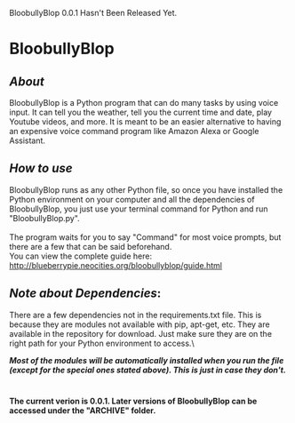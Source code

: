 BloobullyBlop 0.0.1 Hasn't Been Released Yet.

# BloobullyBlop #

## ___About___ ##

BloobullyBlop is a Python program that can do many tasks by using voice input. It can tell you the weather, tell you the current time and date, play Youtube videos, and more. It is meant to be an easier alternative to having an expensive voice command program like Amazon Alexa or Google Assistant.

## ___How to use___ ##

BloobullyBlop runs as any other Python file, so once you have installed the Python environment on your computer and all the dependencies of BloobullyBlop, you just use your terminal command for Python and run "BloobullyBlop.py".\
\
The program waits for you to say "Command" for most voice prompts, but there are a few that can be said beforehand.\
You can view the complete guide here: <http://blueberrypie.neocities.org/bloobullyblop/guide.html> 

## ___Note about Dependencies___: ##
There are a few dependencies not in the requirements.txt file. This is because they are modules not available with pip, apt-get, etc. They are available in the repository for download. Just make sure they are on the right path for your Python environment to access.\

___Most of the modules will be automatically installed when you run the file (except for the special ones stated above). This is just in case they don't.___

#

#### __The current verion is 0.0.1. Later versions of BloobullyBlop can be accessed under the "ARCHIVE" folder.__ ####
